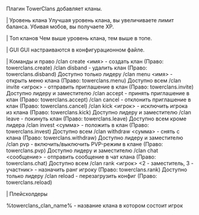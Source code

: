 Плагин TowerClans добавляет кланы.

| Уровень клана
Улучшая уровень клана, вы увеличиваете лимит баланса.
Убивая мобов, вы получаете XP.

| Топ кланов
Чем выше уровень клана, тем выше в топе.

| GUI 
GUI настраиваются в конфигурационном файле.

| Команды и право
/clan create <имя> - создать клан (Право: towerclans.create)
/clan disband - удалить клан (Право: towerclans.disband)
Доступно только лидеру
/clan menu <имя> - открыть меню клана (Право: towerclans.menu)
Доступно всем
/clan invite <игрок> - отправить приглашение в клан (Право: towerclans.invite)
Доступно лидеру и заместителю
/clan accept - принять приглашение в клан (Право: towerclans.accept)
/clan cancel - отклонить приглашение в клан (Право: towerclans.cancel)
/clan kick <игрок> - исключить игрока из клана (Право: towerclans.kick)
Доступно лидеру и заместителю
/clan leave - покинуть клан (Право: towerclans.leave)
Доступно всем кроме лидера
/clan invest <сумма> - положить в клан (Право: towerclans.invest)
Доступно всем
/clan withdraw <сумма> - снять с клана (Право: towerclans.withdraw)
Доступно лидеру и заместителю
/clan pvp - включить/выключить PVP-режим в клане (Право: towerclans.pvp)
Доступно лидеру и заместителю
/clan chat <сообщение> - отправить сообщение в чат клана (Право: towerclans.chat)
Доступно всем
/clan rank <игрок> <2 - заместитель, 3 - участник> - назначить ранг игроку (Право: towerclans.rank)
Доступно только лидеру
/clan reload - перезагрузить конфиг (Право: towerclans.reload)

| Плейсхолдеры​

%towerclans_clan_name% - название клана в котором состоит игрок

